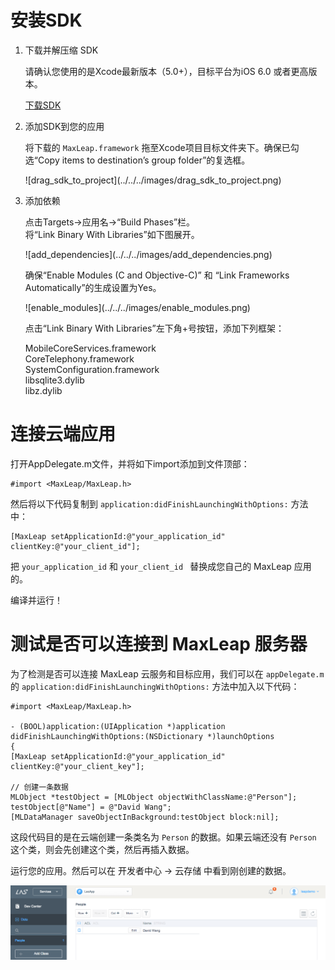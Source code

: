 # 安装SDK

1. 下载并解压缩 SDK

	请确认您使用的是Xcode最新版本（5.0+），目标平台为iOS 6.0 或者更高版本。

	<a class="download-sdk" href="https://raw.githubusercontent.com/LeapAppServices/LAS-SDK-Release/master/iOS/v1.5.0/LASAll-v1.5.0.zip">下载SDK</a>

2. 添加SDK到您的应用

	将下载的 `MaxLeap.framework` 拖至Xcode项目目标文件夹下。确保已勾选“Copy items to destination’s group folder”的复选框。
	
	<p class="image-wrapper">
	![drag_sdk_to_project](../../../images/drag_sdk_to_project.png)

3. 添加依赖

	点击Targets→应用名→“Build Phases”栏。</br>
	将“Link Binary With Libraries”如下图展开。
	
	<p class="image-wrapper">
	![add_dependencies](../../../images/add_dependencies.png)
	
    确保“Enable Modules (C and Objective-C)” 和 “Link Frameworks Automatically”的生成设置为Yes。
    
    <p class="image-wrapper">
    ![enable_modules](../../../images/enable_modules.png)
    
	点击“Link Binary With Libraries”左下角+号按钮，添加下列框架：
	
	MobileCoreServices.framework</br>
	CoreTelephony.framework</br>
	SystemConfiguration.framework</br>
	libsqlite3.dylib</br>
	libz.dylib</br>

# 连接云端应用

打开AppDelegate.m文件，并将如下import添加到文件顶部：

```objc
#import <MaxLeap/MaxLeap.h>
```

然后将以下代码复制到 `application:didFinishLaunchingWithOptions:` 方法中：

```objc
[MaxLeap setApplicationId:@"your_application_id" clientKey:@"your_client_id"];
```

把 `your_application_id` 和 `your_client_id ` 替换成您自己的 MaxLeap 应用的。

编译并运行！


# 测试是否可以连接到 MaxLeap 服务器

为了检测是否可以连接 MaxLeap 云服务和目标应用，我们可以在 `appDelegate.m` 的 `application:didFinishLaunchingWithOptions:` 方法中加入以下代码：


```objc
#import <MaxLeap/MaxLeap.h>

- (BOOL)application:(UIApplication *)application didFinishLaunchingWithOptions:(NSDictionary *)launchOptions
{
[MaxLeap setApplicationId:@"your_application_id" clientKey:@"your_client_key"];

// 创建一条数据
MLObject *testObject = [MLObject objectWithClassName:@"Person"];
testObject[@"Name"] = @"David Wang";
[MLDataManager saveObjectInBackground:testObject block:nil];
```

这段代码目的是在云端创建一条类名为 `Person` 的数据。如果云端还没有 `Person` 这个类，则会先创建这个类，然后再插入数据。

运行您的应用。然后可以在 开发者中心 -> 云存储 中看到刚创建的数据。

![imgSDKQSTestAddObj](../../../images/imgSDKQSTestAddObj.png)
